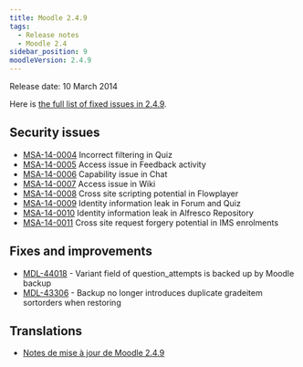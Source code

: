 ```yaml
---
title: Moodle 2.4.9
tags:
  - Release notes
  - Moodle 2.4
sidebar_position: 9
moodleVersion: 2.4.9
---
```


Release date: 10 March 2014

Here is [the full list of fixed issues in 2.4.9](https://moodle.atlassian.net/secure/IssueNavigator!executeAdvanced.jspa?jqlQuery=project+%3D+mdl+AND+resolution+%3D+fixed+AND+fixVersion+in+%28%222.4.9%22%29+ORDER+BY+priority+DESC&runQuery=true&clear=true).

## Security issues

- [MSA-14-0004](https://moodle.org/mod/forum/discuss.php?d=256416) Incorrect filtering in Quiz
- [MSA-14-0005](https://moodle.org/mod/forum/discuss.php?d=256417) Access issue in Feedback activity
- [MSA-14-0006](https://moodle.org/mod/forum/discuss.php?d=256418) Capability issue in Chat
- [MSA-14-0007](https://moodle.org/mod/forum/discuss.php?d=256419) Access issue in Wiki
- [MSA-14-0008](https://moodle.org/mod/forum/discuss.php?d=256420) Cross site scripting potential in Flowplayer
- [MSA-14-0009](https://moodle.org/mod/forum/discuss.php?d=256421) Identity information leak in Forum and Quiz
- [MSA-14-0010](https://moodle.org/mod/forum/discuss.php?d=256422) Identity information leak in Alfresco Repository
- [MSA-14-0011](https://moodle.org/mod/forum/discuss.php?d=256423) Cross site request forgery potential in IMS enrolments

## Fixes and improvements

- [MDL-44018](https://moodle.atlassian.net/browse/MDL-44018) - Variant field of question_attempts is backed up by Moodle backup
- [MDL-43306](https://moodle.atlassian.net/browse/MDL-43306) - Backup no longer introduces duplicate gradeitem sortorders when restoring

## Translations

- [Notes de mise à jour de Moodle 2.4.9](https://docs.moodle.org/fr/Notes_de_mise_à_jour_de_Moodle_2.4.9)
